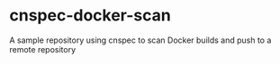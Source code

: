 # cnspec-docker-scan
A sample repository using cnspec to scan Docker builds and push to a remote repository
